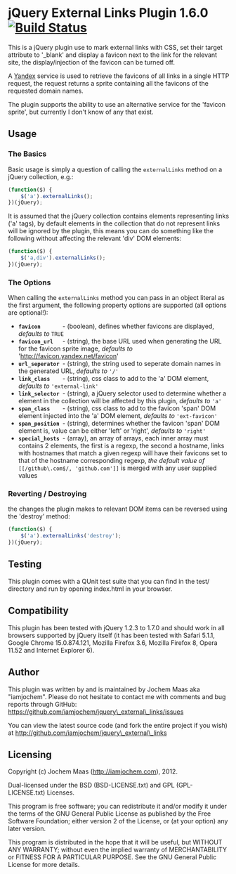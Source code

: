 jQuery External Links Plugin 1.6.0 [![Build Status](https://secure.travis-ci.org/iamjochem/jquery_external_links.png?branch=master)](http://travis-ci.org/iamjochem/jquery_external_links)
======================================

This is a jQuery plugin use to mark external links with CSS, set their
target attribute to '_blank' and display a favicon next to the link
for the relevant site, the display/injection of the favicon can be turned off.

A [Yandex](https://www.google.com/search?q=what+is+Yandex) service is used to
retrieve the favicons of all links in a single HTTP request, the request returns
a sprite containing all the favicons of the requested domain names.

The plugin supports the ability to use an alternative service for the
'favicon sprite', but currently I don't know of any that exist.

Usage
-------

### The Basics

Basic usage is simply a question of calling the `externalLinks` method on a jQuery collection, e.g.:

```javascript
(function($) {
    $('a').externalLinks();
})(jQuery);
```

It is assumed that the jQuery collection contains elements representing links ('a' tags), by default
elements in the collection that do not represent links will be ignored by the plugin, this means you can
do something like the following without affecting the relevant 'div' DOM elements:

```javascript
(function($) {
    $('a,div').externalLinks();
})(jQuery);
```

### The Options

When calling the `externalLinks` method you can pass in an object literal as the first argument,
the following property options are supported (all options are optional!):

* **`favicon       `**- (boolean), defines whether favicons are displayed, *defaults to* `TRUE`
* **`favicon_url   `**- (string), the base URL used when generating the URL for the favicon sprite image, *defaults to* 'http://favicon.yandex.net/favicon'
* **`url_seperator `**- (string), the string used to seperate domain names in the generated URL, *defaults to* `'/'`
* **`link_class    `**- (string), css class to add to the 'a' DOM element, *defaults to* `'external-link'`
* **`link_selector `**- (string), a jQuery selector used to determine whether a element in the collection will be affected by this plugin, *defaults to* `'a'`
* **`span_class    `**- (string), css class to add to the favicon 'span' DOM element injected into the 'a' DOM element, *defaults to* `'ext-favicon'`
* **`span_position `**- (string), determines whether the favicon 'span' DOM element is, value can be either 'left' or 'right', *defaults to* `'right'`
* **`special_hosts `**- (array), an array of arrays, each inner array must contains 2 elements, the first is a regexp, the second a hostname, links with hostnames that match a given regexp will have their favicons set to that of the hostname corresponding regexp, *the default value of* `[[/github\.com$/, 'github.com']]` is merged with any user supplied values

### Reverting / Destroying

the changes the plugin makes to relevant DOM items can be reversed using the 'destroy' method:

```javascript
(function($) {
    $('a').externalLinks('destroy');
})(jQuery);
```

Testing
-------

This plugin comes with a QUnit test suite that you can find
in the test/ directory and run by opening index.html in your browser.

Compatibility
-------------

This plugin has been tested with jQuery 1.2.3 to 1.7.0 and should work in all
browsers supported by jQuery itself (it has been tested with Safari 5.1.1,
Google Chrome 15.0.874.121, Mozilla Firefox 3.6, Mozilla Firefox 8, Opera 11.52 and
Internet Explorer 6).

Author
------

This plugin was written by and is maintained by Jochem Maas aka "iamjochem". Please
do not hesitate to contact me with comments and bug reports through GitHub:
https://github.com/iamjochem/jquery\_external\_links/issues

You can view the latest source code (and fork the entire project if you wish)
at http://github.com/iamjochem/jquery\_external\_links

Licensing
---------

Copyright (c) Jochem Maas (http://iamjochem.com), 2012.

Dual-licensed under the BSD (BSD-LICENSE.txt) and GPL (GPL-LICENSE.txt)
Licenses.

This program is free software; you can redistribute it and/or modify
it under the terms of the GNU General Public License as published by
the Free Software Foundation; either version 2 of the License, or
(at your option) any later version.

This program is distributed in the hope that it will be useful,
but WITHOUT ANY WARRANTY; without even the implied warranty of
MERCHANTABILITY or FITNESS FOR A PARTICULAR PURPOSE.  See the
GNU General Public License for more details.